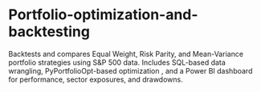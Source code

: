 # Portfolio-optimization-and-backtesting
Backtests and compares Equal Weight, Risk Parity, and Mean-Variance portfolio strategies using S&amp;P 500 data. Includes SQL-based data wrangling, PyPortfolioOpt-based optimization , and a Power BI dashboard for performance, sector exposures, and drawdowns.

